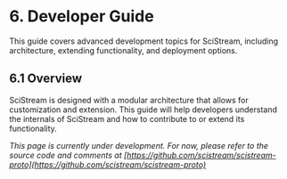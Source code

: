 # 6. Developer Guide

This guide covers advanced development topics for SciStream, including architecture, extending functionality, and deployment options.

## 6.1 Overview

SciStream is designed with a modular architecture that allows for customization and extension. This guide will help developers understand the internals of SciStream and how to contribute to or extend its functionality.

*This page is currently under development. For now, please refer to the source code and comments at [https://github.com/scistream/scistream-proto](https://github.com/scistream/scistream-proto)*
